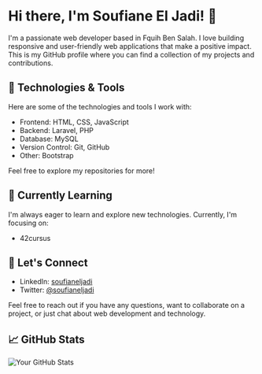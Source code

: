 # Hi there, I'm Soufiane El Jadi! 👋

I'm a passionate web developer based in Fquih Ben Salah. I love building responsive and user-friendly web applications that make a positive impact. This is my GitHub profile where you can find a collection of my projects and contributions.

## 🔧 Technologies & Tools

Here are some of the technologies and tools I work with:

- Frontend: HTML, CSS, JavaScript
- Backend: Laravel, PHP
- Database: MySQL
- Version Control: Git, GitHub
- Other: Bootstrap

Feel free to explore my repositories for more!

## 🌱 Currently Learning

I'm always eager to learn and explore new technologies. Currently, I'm focusing on:

- 42cursus

## 💬 Let's Connect

- LinkedIn: [soufianeljadi]([link-to-linkedin](https://www.linkedin.com/in/soufianeljadi/))
- Twitter: [@soufianeljadi]([(https://twitter.com/soufianeljadi))

Feel free to reach out if you have any questions, want to collaborate on a project, or just chat about web development and technology.

## 📈 GitHub Stats

![Your GitHub Stats](https://github-readme-stats.vercel.app/api?username=soufianeljadi&show_icons=true&count_private=true&hide=contribs,prs)

<!-- Additional badges and sections can be added based on your preferences -->

